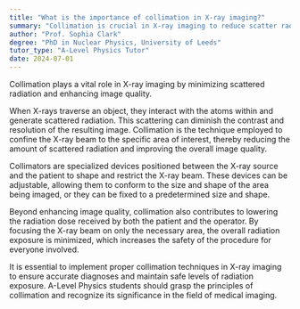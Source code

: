 ```yaml
---
title: "What is the importance of collimation in X-ray imaging?"
summary: "Collimation is crucial in X-ray imaging to reduce scatter radiation and improve image quality."
author: "Prof. Sophia Clark"
degree: "PhD in Nuclear Physics, University of Leeds"
tutor_type: "A-Level Physics Tutor"
date: 2024-07-01
---
```


Collimation plays a vital role in X-ray imaging by minimizing scattered radiation and enhancing image quality.

When X-rays traverse an object, they interact with the atoms within and generate scattered radiation. This scattering can diminish the contrast and resolution of the resulting image. Collimation is the technique employed to confine the X-ray beam to the specific area of interest, thereby reducing the amount of scattered radiation and improving the overall image quality.

Collimators are specialized devices positioned between the X-ray source and the patient to shape and restrict the X-ray beam. These devices can be adjustable, allowing them to conform to the size and shape of the area being imaged, or they can be fixed to a predetermined size and shape.

Beyond enhancing image quality, collimation also contributes to lowering the radiation dose received by both the patient and the operator. By focusing the X-ray beam on only the necessary area, the overall radiation exposure is minimized, which increases the safety of the procedure for everyone involved.

It is essential to implement proper collimation techniques in X-ray imaging to ensure accurate diagnoses and maintain safe levels of radiation exposure. A-Level Physics students should grasp the principles of collimation and recognize its significance in the field of medical imaging.
    